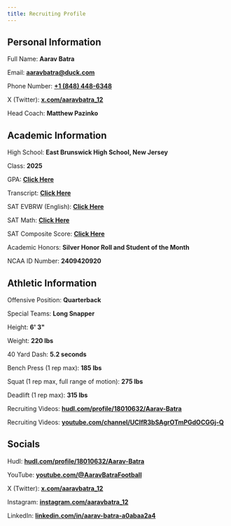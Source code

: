 ```yaml
---
title: Recruiting Profile
---
```

<script defer src='https://static.cloudflareinsights.com/beacon.min.js' data-cf-beacon='{"token": "fd8791c8dc3945daa7bbdc9edf7c41e9"}'></script>


## Personal Information

Full Name: **Aarav Batra**

Email: [**aaravbatra@duck.com**](mailto:aaravbatra@duck.com)

Phone Number: [**+1 (848) 448-6348**](tel:1848-448-6348)

X (Twitter): [**x.com/aaravbatra_12**](https://x.aaravbatra.me)

Head Coach: **Matthew Pazinko**


## Academic Information

High School: **East Brunswick High School, New Jersey**

Class: **2025**

GPA: [**Click Here**](https://recruit.aaravbatra.me/academics/transcript)

Transcript: [**Click Here**](https://recruit.aaravbatra.me/academics/transcript)

SAT EVBRW (English): [**Click Here**](https://recruit.aaravbatra.me/academics/SAT-Scores)

SAT Math: [**Click Here**](https://recruit.aaravbatra.me/academics/SAT-Scores)

SAT Composite Score: [**Click Here**](https://recruit.aaravbatra.me/academics/SAT-Scores)

Academic Honors: **Silver Honor Roll and Student of the Month**

NCAA ID Number: **2409420920**


## Athletic Information

Offensive Position: **Quarterback**

Special Teams: **Long Snapper**

Height: **6' 3"**

Weight: **220 lbs**

40 Yard Dash: **5.2 seconds**

Bench Press (1 rep max): **185 lbs**

Squat (1 rep max, full range of motion): **275 lbs**

Deadlift (1 rep max): **315 lbs**

Recruiting Videos: [**hudl.com/profile/18010632/Aarav-Batra**](https://hudl.aaravbatra.me)

Recruiting Videos: [**youtube.com/channel/UCIfR3bSAgrOTmPGdOCGGj-Q**](https://youtube.aaravbatra.me)


## Socials

Hudl: [**hudl.com/profile/18010632/Aarav-Batra**](https://hudl.aaravbatra.me)

YouTube: [**youtube.com/@AaravBatraFootball**](https://youtube.aaravbatra.me)

X (Twitter): [**x.com/aaravbatra_12**](https://x.aaravbatra.me)

Instagram: [**instagram.com/aaravbatra_12**](https://instagram.aaravbatra.me)

LinkedIn: [**linkedin.com/in/aarav-batra-a0abaa2a4**](https://linkedin.aaravbatra.me)
